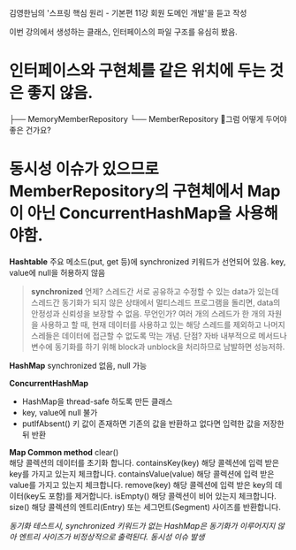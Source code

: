 김영한님의 '스프링 핵심 원리 - 기본편 11강 회원 도메인 개발'을 듣고 작성 

 
 이번 강의에서 생성하는 클래스, 인터페이스의 파일 구조를 유심히 봤음.

 #  인터페이스와 구현체를 같은 위치에 두는 것은 좋지 않음.
 ├── MemoryMemberRepository
 └── MemberRepository
 🐸그럼 어떻게 두어야 좋은 건가요?

# 동시성 이슈가 있으므로 MemberRepository의 구현체에서 Map이 아닌 ConcurrentHashMap을 사용해야함.

**Hashtable**
주요 메소드(put, get 등)에 synchronized 키워드가 선언되어 있음. key, value에 null을 허용하지 않음

> **synchronized**
> 언제?
> 스레드간 서로 공유하고 수정할 수 있는 data가 있는데 스레드간 동기화가 되지 않은 상태에서 멀티스레드 프로그램을 돌리면, data의 안정성과 신뢰성을 보장할 수 없음.
> 무언인가?
> 여러 개의 스레드가 한 개의 자원을 사용하고 할 때, 현재 데이터를 사용하고 있는 해당 스레드를 제외하고 나머지 스레들은 데이터에 접근할 수 없도록 막는 개념.
> 단점?
> 자바 내부적으로 메서드나 변수에 동기화를 하기 위해 block과 unblock을 처리하므로 남발하면 성능저하.

**HashMap**
synchronized 없음, null 가능

**ConcurrentHashMap**
- HashMap을 thread-safe 하도록 만든 클래스
- key, value에 null 불가
- putIfAbsent()
키 값이 존재하면 기존의 값을 반환하고 없다면 입력한 값을 저장한 뒤 반환

**Map Common method**
clear()  
해당 콜렉션의 데이터를 초기화 합니다.
containsKey(key)
해당 콜렉션에 입력 받은 key를 가지고 있는지 체크합니다.
containsValue(value)
해당 콜렉션에 입력 받은 value를 가지고 있는지 체크합니다.
remove(key)
해당 콜렉션에 입력 받은 key의 데이터(key도 포함)를 제거합니다.
isEmpty()
해당 콜렉션이 비어 있는지 체크합니다.
size()
해당 콜렉션의 엔트리(Entry) 또는 세그먼트(Segment) 사이즈를 반환합니다.

_동기화 테스트시, synchronized 키워드가 없는 HashMap은 동기화가 이루어지지 않아 엔트리 사이즈가 비정상적으로 출력된다. 동시성 이슈 발생_